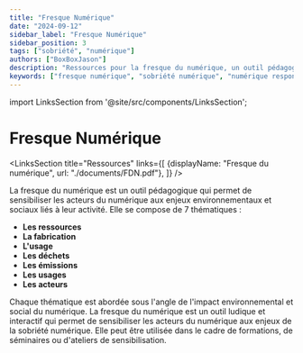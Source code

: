 ```yaml
---
title: "Fresque Numérique"
date: "2024-09-12"
sidebar_label: "Fresque Numérique"
sidebar_position: 3
tags: ["sobriété", "numérique"]
authors: ["BoxBoxJason"]
description: "Ressources pour la fresque du numérique, un outil pédagogique pour sensibiliser aux enjeux environnementaux et sociaux du numérique"
keywords: ["fresque numérique", "sobriété numérique", "numérique responsable", "empreinte carbone"]
---
```


import LinksSection from '@site/src/components/LinksSection';

# Fresque Numérique

<LinksSection
    title="Ressources"
    links={[
      {displayName: "Fresque du numérique", url: "./documents/FDN.pdf"},
      ]}
/>

La fresque du numérique est un outil pédagogique qui permet de sensibiliser les acteurs du numérique aux enjeux environnementaux et sociaux liés à leur activité. Elle se compose de 7 thématiques :
- **Les ressources**
- **La fabrication**
- **L'usage**
- **Les déchets**
- **Les émissions**
- **Les usages**
- **Les acteurs**

Chaque thématique est abordée sous l'angle de l'impact environnemental et social du numérique. La fresque du numérique est un outil ludique et interactif qui permet de sensibiliser les acteurs du numérique aux enjeux de la sobriété numérique. Elle peut être utilisée dans le cadre de formations, de séminaires ou d'ateliers de sensibilisation.
